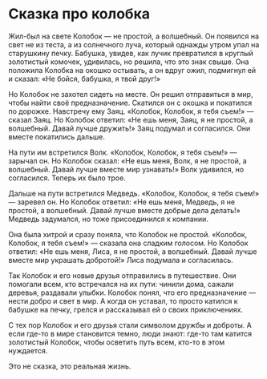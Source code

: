 # Сказка про колобка
Жил-был на свете Колобок — не простой, а волшебный. Он появился на свет не из теста, а из солнечного луча, который однажды утром упал на старушкину печку. Бабушка, увидев, как лучик превратился в круглый золотистый комочек, удивилась, но решила, что это знак свыше. Она положила Колобка на окошко остывать, а он вдруг ожил, подмигнул ей и сказал: «Не бойся, бабушка, я твой друг!»

Но Колобок не захотел сидеть на месте. Он решил отправиться в мир, чтобы найти своё предназначение. Скатился он с окошка и покатился по дорожке. Навстречу ему Заяц. «Колобок, Колобок, я тебя съем!» — сказал Заяц. Но Колобок ответил: «Не ешь меня, Заяц, я не простой, а волшебный. Давай лучше дружить!» Заяц подумал и согласился. Они вместе покатились дальше.

На пути им встретился Волк. «Колобок, Колобок, я тебя съем!» — зарычал он. Но Колобок сказал: «Не ешь меня, Волк, я не простой, а волшебный. Давай лучше вместе мир узнавать!» Волк удивился, но согласился. Теперь их было трое.

Дальше на пути встретился Медведь. «Колобок, Колобок, я тебя съем!» — заревел он. Но Колобок ответил: «Не ешь меня, Медведь, я не простой, а волшебный. Давай лучше вместе добрые дела делать!» Медведь задумался, но тоже присоединился к компании.

Она была хитрой и сразу поняла, что Колобок не простой. «Колобок, Колобок, я тебя съем!» — сказала она сладким голосом. Но Колобок ответил: «Не ешь меня, Лиса, я не простой, а волшебный. Давай лучше вместе мир украшать добротой!» Лиса подумала и согласилась.

Так Колобок и его новые друзья отправились в путешествие. Они помогали всем, кто встречался на их пути: чинили дома, сажали деревья, раздавали улыбки. Колобок понял, что его предназначение — нести добро и свет в мир. А когда он уставал, то просто катился к бабушке на печку, грелся и рассказывал ей о своих приключениях.

С тех пор Колобок и его друзья стали символом дружбы и доброты. А если где-то в мире становится темно, люди знают: где-то там катится золотистый Колобок, чтобы осветить путь всем, кто-то в этом нуждается.

Это не сказка, это реальная жизнь.
